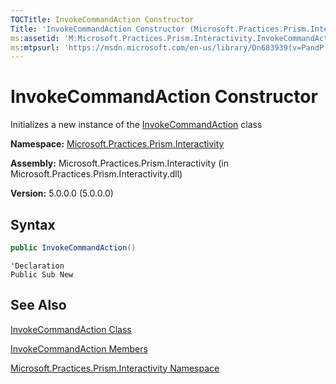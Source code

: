 ```yaml
---
TOCTitle: InvokeCommandAction Constructor
Title: 'InvokeCommandAction Constructor (Microsoft.Practices.Prism.Interactivity)'
ms:assetid: 'M:Microsoft.Practices.Prism.Interactivity.InvokeCommandAction.\#ctor'
ms:mtpsurl: 'https://msdn.microsoft.com/en-us/library/Dn683939(v=PandP.50)'
---
```



# InvokeCommandAction Constructor

Initializes a new instance of the [InvokeCommandAction](https://msdn.microsoft.com/en-us/library/microsoft.practices.prism.interactivity.invokecommandaction(v=pandp.50)) class

**Namespace:** [Microsoft.Practices.Prism.Interactivity](https://msdn.microsoft.com/en-us/library/microsoft.practices.prism.interactivity(v=pandp.50))

**Assembly:** Microsoft.Practices.Prism.Interactivity (in Microsoft.Practices.Prism.Interactivity.dll)

**Version:** 5.0.0.0 (5.0.0.0)

## Syntax

```C#
public InvokeCommandAction()
```

```VB
'Declaration
Public Sub New
```

## See Also

[InvokeCommandAction Class](https://msdn.microsoft.com/en-us/library/microsoft.practices.prism.interactivity.invokecommandaction(v=pandp.50))

[InvokeCommandAction Members](https://msdn.microsoft.com/en-us/library/microsoft.practices.prism.interactivity.invokecommandaction_members(v=pandp.50))

[Microsoft.Practices.Prism.Interactivity Namespace](https://msdn.microsoft.com/en-us/library/microsoft.practices.prism.interactivity(v=pandp.50))
